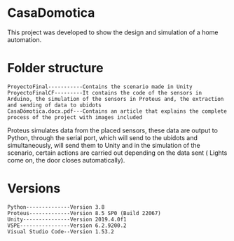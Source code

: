 # CasaDomotica
This project was developed to show the design and simulation of a home automation. 

# Folder structure
```
ProyectoFinal-----------Contains the scenario made in Unity 
ProyectoFinalCF---------It contains the code of the sensors in Arduino, the simulation of the sensors in Proteus and, the extraction and sending of data to ubidots
CasaDómotica.docx.pdf---Contains an article that explains the complete process of the project with images included 
```
Proteus simulates data from the placed sensors, these data are output to Python, through the serial port, which will send to the ubidots and simultaneously, will send them to Unity and in the simulation of the scenario, certain actions are carried out depending on the data sent ( Lights come on, the door closes automatically).

# Versions
```
Python--------------Version 3.8
Proteus-------------Version 8.5 SP0 (Build 22067)
Unity---------------Version 2019.4.0f1
VSPE----------------Version 6.2.9200.2
Visual Studio Code--Version 1.53.2
```


